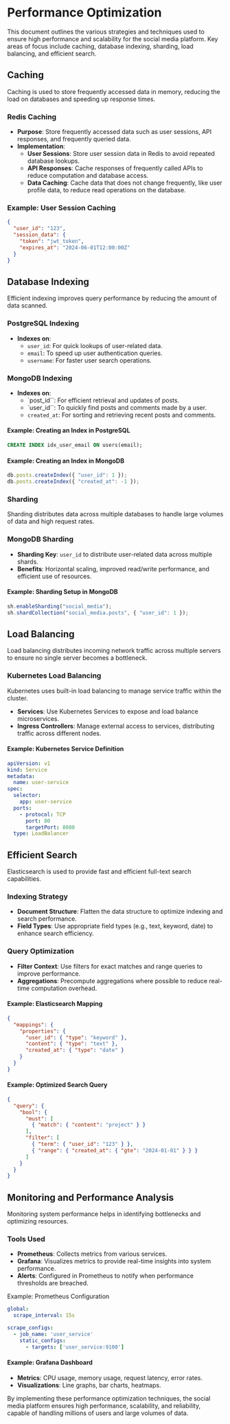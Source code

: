 # Performance Optimization

This document outlines the various strategies and techniques used to ensure high performance and scalability for the social media platform. Key areas of focus include caching, database indexing, sharding, load balancing, and efficient search.

## Caching

Caching is used to store frequently accessed data in memory, reducing the load on databases and speeding up response times.

### Redis Caching
- **Purpose**: Store frequently accessed data such as user sessions, API responses, and frequently queried data.
- **Implementation**:
  - **User Sessions**: Store user session data in Redis to avoid repeated database lookups.
  - **API Responses**: Cache responses of frequently called APIs to reduce computation and database access.
  - **Data Caching**: Cache data that does not change frequently, like user profile data, to reduce read operations on the database.

### Example: User Session Caching
```json
{
  "user_id": "123",
  "session_data": {
    "token": "jwt_token",
    "expires_at": "2024-06-01T12:00:00Z"
  }
}
```

## Database Indexing
Efficient indexing improves query performance by reducing the amount of data scanned.

### PostgreSQL Indexing
- **Indexes on**:
  - `user_id`: For quick lookups of user-related data.
  - `email`: To speed up user authentication queries.
  - `username`: For faster user search operations.

### MongoDB Indexing
- **Indexes on**:
  - `post_id``: For efficient retrieval and updates of posts.
  - `user_id``: To quickly find posts and comments made by a user.
  - `created_at`: For sorting and retrieving recent posts and comments.

#### Example: Creating an Index in PostgreSQL
```sql
CREATE INDEX idx_user_email ON users(email);
```

#### Example: Creating an Index in MongoDB
```javascript
db.posts.createIndex({ "user_id": 1 });
db.posts.createIndex({ "created_at": -1 });
```

### Sharding
Sharding distributes data across multiple databases to handle large volumes of data and high request rates.

### MongoDB Sharding
- **Sharding Key**: `user_id` to distribute user-related data across multiple shards.
- **Benefits**: Horizontal scaling, improved read/write performance, and efficient use of resources.

#### Example: Sharding Setup in MongoDB
```javascript
sh.enableSharding("social_media");
sh.shardCollection("social_media.posts", { "user_id": 1 });
```

## Load Balancing
Load balancing distributes incoming network traffic across multiple servers to ensure no single server becomes a bottleneck.

### Kubernetes Load Balancing
Kubernetes uses built-in load balancing to manage service traffic within the cluster.

- **Services**: Use Kubernetes Services to expose and load balance microservices.
- **Ingress Controllers**: Manage external access to services, distributing traffic across different nodes.

#### Example: Kubernetes Service Definition
```yaml
apiVersion: v1
kind: Service
metadata:
  name: user-service
spec:
  selector:
    app: user-service
  ports:
    - protocol: TCP
      port: 80
      targetPort: 8080
  type: LoadBalancer
```

## Efficient Search
Elasticsearch is used to provide fast and efficient full-text search capabilities.

### Indexing Strategy
- **Document Structure**: Flatten the data structure to optimize indexing and search performance.
- **Field Types**: Use appropriate field types (e.g., text, keyword, date) to enhance search efficiency.

### Query Optimization
- **Filter Context**: Use filters for exact matches and range queries to improve performance.
- **Aggregations**: Precompute aggregations where possible to reduce real-time computation overhead.

#### Example: Elasticsearch Mapping
```json
{
  "mappings": {
    "properties": {
      "user_id": { "type": "keyword" },
      "content": { "type": "text" },
      "created_at": { "type": "date" }
    }
  }
}
```

#### Example: Optimized Search Query
```json
{
  "query": {
    "bool": {
      "must": [
        { "match": { "content": "project" } }
      ],
      "filter": [
        { "term": { "user_id": "123" } },
        { "range": { "created_at": { "gte": "2024-01-01" } } }
      ]
    }
  }
}
```

## Monitoring and Performance Analysis
Monitoring system performance helps in identifying bottlenecks and optimizing resources.

### Tools Used
- **Prometheus**: Collects metrics from various services.
- **Grafana**: Visualizes metrics to provide real-time insights into system performance.
- **Alerts**: Configured in Prometheus to notify when performance thresholds are breached.

Example: Prometheus Configuration
```yaml
global:
  scrape_interval: 15s

scrape_configs:
  - job_name: 'user_service'
    static_configs:
      - targets: ['user_service:9100']
```

#### Example: Grafana Dashboard
- **Metrics**: CPU usage, memory usage, request latency, error rates.
- **Visualizations**: Line graphs, bar charts, heatmaps.

By implementing these performance optimization techniques, the social media platform ensures high performance, scalability, and reliability, capable of handling millions of users and large volumes of data.
